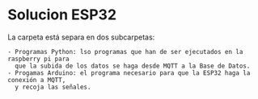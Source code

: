 # Solucion ESP32

La carpeta está separa en dos subcarpetas:

    - Programas Python: lso programas que han de ser ejecutados en la raspberry pi para
      que la subida de los datos se haga desde MQTT a la Base de Datos.
    - Progamas Arduino: el programa necesario para que la ESP32 haga la conexión a MQTT,
      y recoja las señales.
